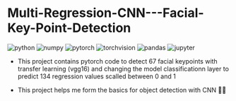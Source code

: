 # Multi-Regression-CNN---Facial-Key-Point-Detection


![python](https://img.shields.io/badge/-Python-3776AB?style=flat-square&logo=python&logoColor=white)
![numpy](https://img.shields.io/badge/-NumPy-013243?style=flat-square&logo=NumPy&logoColor=white)
![pytorch](https://img.shields.io/badge/-PyTorch-FF6F00?style=flat-square&logo=PyTorch&logoColor=white)
![torchvision](https://img.shields.io/badge/-TorchVision-FF6F00?style=flat-square&logo=PyTorch&logoColor=white)
![pandas](https://img.shields.io/badge/-Pandas-150458?style=flat-square&logo=Pandas&logoColor=white)
![jupyter](https://img.shields.io/badge/-Jupyter-F37626?style=flat-square&logo=Jupyter&logoColor=white)

* This project contains pytorch code to detect 67 facial keypoints with transfer learning (vgg16) and changing the model classificationn layer to predict 134 regression values scalled between 0 and 1 

* This project helps me form the basics for object detection with CNN 📗💡

